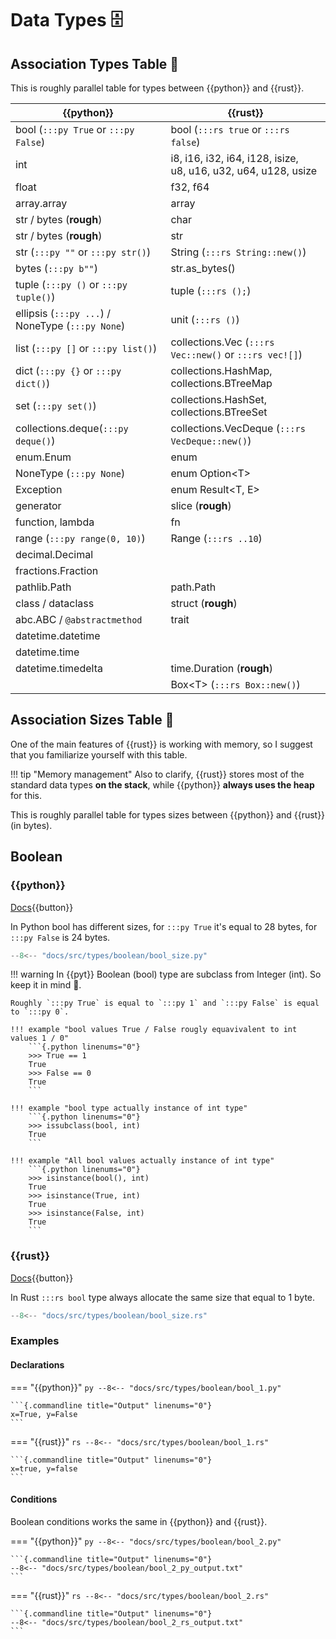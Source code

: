 # Data Types 🗄️

## Association Types Table 📖

This is roughly parallel table for types between {{python}} and {{rust}}.

| {{python}}                                       | {{rust}}                                                            |
|--------------------------------------------------|---------------------------------------------------------------------|
| bool (`:::py True` or `:::py False`)             | bool (`:::rs true` or `:::rs false`)                                |
| int                                              | i8, i16, i32, i64, i128, isize,<br/> u8, u16, u32, u64, u128, usize |
| float                                            | f32, f64                                                            |
| array.array                                      | array                                                               |
| str / bytes (**rough**)                          | char                                                                |
| str / bytes (**rough**)                          | str                                                                 |
| str (`:::py ""` or `:::py str()`)                | String (`:::rs String::new()`)                                      |
| bytes (`:::py b""`)                              | str.as_bytes()                                                      |
| tuple (`:::py ()` or `:::py tuple()`)            | tuple (`:::rs ();`)                                                 |
| ellipsis (`:::py ...`) / NoneType (`:::py None`) | unit (`:::rs ()`)                                                   |
| list (`:::py []` or `:::py list()`)              | collections.Vec (`:::rs Vec::new()` or `:::rs vec![]`)              |
| dict (`:::py {}` or `:::py dict()`)              | collections.HashMap, collections.BTreeMap                           |
| set (`:::py set()`)                              | collections.HashSet, collections.BTreeSet                           |
| collections.deque(`:::py deque()`)               | collections.VecDeque (`:::rs VecDeque::new()`)                      |
| enum.Enum                                        | enum                                                                |
| NoneType (`:::py None`)                          | enum Option&lt;T&gt;                                                |
| Exception                                        | enum Result&lt;T, E&gt;                                             |
| generator                                        | slice (**rough**)                                                   |
| function, lambda                                 | fn                                                                  |
| range (`:::py range(0, 10)`)                     | Range (`:::rs ..10`)                                                |
| decimal.Decimal                                  |                                                                     |
| fractions.Fraction                               |                                                                     |
| pathlib.Path                                     | path.Path                                                           |
| class / dataclass                                | struct (**rough**)                                                  |
| abc.ABC / `@abstractmethod`                      | trait                                                               |
| datetime.datetime                                |                                                                     |
| datetime.time                                    |                                                                     |
| datetime.timedelta                               | time.Duration (**rough**)                                           |
|                                                  | Box&lt;T&gt; (`:::rs Box::new()`)                                   |

## Association Sizes Table 💾
One of the main features of {{rust}} is working with memory, so I suggest that you familiarize yourself with this table.

!!! tip "Memory management"
    Also to clarify, {{rust}} stores most of the standard data types **on the stack**, while {{python}} **always uses the heap** for this.

This is roughly parallel table for types sizes between {{python}} and {{rust}} (in bytes).

[//]: # (TODO: TABLE)


## Boolean

### {{python}}
[Docs](https://docs.python.org/3/library/stdtypes.html#boolean-values){{button}}

In Python bool has different sizes, for `:::py True` it's equal to 28 bytes, for `:::py False` is 24 bytes.

```py
--8<-- "docs/src/types/boolean/bool_size.py"
```

!!! warning
    In {{pyt}} Boolean (bool) type are subclass from Integer (int).
    So keep it in mind 🤯.
    
    Roughly `:::py True` is equal to `:::py 1` and `:::py False` is equal to `:::py 0`. 

    !!! example "bool values True / False rougly equavivalent to int values 1 / 0"
        ```{.python linenums="0"}
        >>> True == 1
        True
        >>> False == 0
        True
        ```

    !!! example "bool type actually instance of int type"
        ```{.python linenums="0"}
        >>> issubclass(bool, int)
        True
        ```

    !!! example "All bool values actually instance of int type"
        ```{.python linenums="0"}
        >>> isinstance(bool(), int)
        True
        >>> isinstance(True, int)
        True
        >>> isinstance(False, int)
        True
        ```

### {{rust}}
[Docs](https://doc.rust-lang.org/std/primitive.bool.html){{button}}

In Rust `:::rs bool` type always allocate the same size that equal to 1 byte.

```rs
--8<-- "docs/src/types/boolean/bool_size.rs"
```


### Examples

#### Declarations

=== "{{python}}"
    ```py
    --8<-- "docs/src/types/boolean/bool_1.py"
    ```

    ```{.commandline title="Output" linenums="0"}
    x=True, y=False
    ```

=== "{{rust}}"
    ```rs
    --8<-- "docs/src/types/boolean/bool_1.rs"
    ```

    ```{.commandline title="Output" linenums="0"}
    x=true, y=false
    ```

#### Conditions
Boolean conditions works the same in {{python}} and {{rust}}.

=== "{{python}}"
    ```py
    --8<-- "docs/src/types/boolean/bool_2.py"
    ```

    ```{.commandline title="Output" linenums="0"}
    --8<-- "docs/src/types/boolean/bool_2_py_output.txt"
    ```

=== "{{rust}}"
    ```rs
    --8<-- "docs/src/types/boolean/bool_2.rs"
    ```

    ```{.commandline title="Output" linenums="0"}
    --8<-- "docs/src/types/boolean/bool_2_rs_output.txt"
    ```

